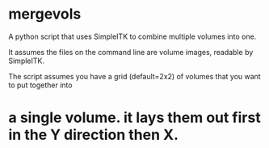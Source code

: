 # mergevols
A python script that uses SimpleITK to combine multiple volumes into one.

It assumes the files on the command line are volume images, readable by SimpleITK.

The script assumes you have a grid (default=2x2) of volumes that you want to put together into
# a single volume.  it lays them out first in the Y direction then X.
